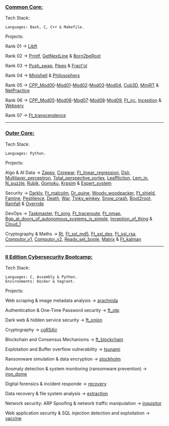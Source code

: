 ### [Common Core:](https://github.com/bavba/42_School/tree/main/Common_Core/)

Tech Stack:
	
	Languages: Bash, C, C++ & Makefile.

Projects:

Rank 01 -> [Libft](https://github.com/bavba/42_School/tree/main/Common_Core/Rank_01/Libft)

Rank 02 -> [Printf](https://github.com/bavba/42_School/tree/main/Common_Core/Rank_02/Printf), [GetNextLine](https://github.com/bavba/42_School/tree/main/Common_Core/Rank_02/GetNextLine) & [Born2beRoot](https://github.com/bavba/42_School/tree/main/Common_Core/Rank_02/Born2beRoot)

Rank 03 -> [Push_swap](https://github.com/bavba/42_School/tree/main/Common_Core/Rank_03/Push_swap), [Pipex](https://github.com/bavba/42_School/tree/main/Common_Core/Rank_03/Pipex) & [Fract'ol](https://github.com/bavba/42_School/tree/main/Common_Core/Rank_03/Fractol)

Rank 04 -> [Minishell](https://github.com/bavba/42_School/tree/main/Common_Core/Rank_04/Minishell) & [Philosophers](https://github.com/bavba/42_School/tree/main/Common_Core/Rank_04/Philosophers)

Rank 05 -> [CPP_Mod00](https://github.com/bavba/42_School/tree/main/Common_Core/Rank_05/CPP_Mod00)-[Mod01](https://github.com/bavba/42_School/tree/main/Common_Core/Rank_05/CPP_Mod01)-[Mod02](https://github.com/bavba/42_School/tree/main/Common_Core/Rank_05/CPP_Mod02)-[Mod03](https://github.com/bavba/42_School/tree/main/Common_Core/Rank_05/CPP_Mod03)-[Mod04](https://github.com/bavba/42_School/tree/main/Common_Core/Rank_05/CPP_Mod04), [Cub3D](https://github.com/bavba/42_School/tree/main/Common_Core/Rank_05/Cub3D), [MiniRT](https://github.com/bavba/42_School/tree/main/Common_Core/Rank_05/Cub3D) & [NetPractice](https://github.com/bavba/42_School/tree/main/Common_Core/Rank_05/NetPractice)

Rank 06 -> [CPP_Mod05](https://github.com/bavba/42_School/tree/main/Common_Core/Rank_06/CPP_Mod05)-[Mod06](https://github.com/bavba/42_School/tree/main/Common_Core/Rank_06/CPP_Mod06)-[Mod07](https://github.com/bavba/42_School/tree/main/Common_Core/Rank_06/CPP_Mod07)-[Mod08](https://github.com/bavba/42_School/tree/main/Common_Core/Rank_06/CPP_Mod08)-[Mod09](https://github.com/bavba/42_School/tree/main/Common_Core/Rank_06/CPP_mod09), [Ft_irc](https://github.com/bavba/42_School/tree/main/Common_Core/Rank_06/Ft_irc), [Inception](https://github.com/bavba/42_School/tree/main/Common_Core/Rank_06/Inception) & [Webserv](https://github.com/bavba/42_School/tree/main/Common_Core/Rank_06/Webserv) 

Rank 07 -> [Ft_transcendence](https://github.com/bavba/42_School/tree/main/Common_Core/Rank_07/Ft_transcendence)

___

### [Outer Core:](https://github.com/bavba/42_School/tree/main/Outer_Core/)

Tech Stack:
	
	Languages: Python.

Projects:

Algo & AI Data -> [Zappy](https://github.com/bavba/42_School/tree/main/Outer_Core/Algo_and_AI_Data/Zappy), [Corewar](https://github.com/bavba/42_School/tree/main/Outer_Core/Algo_and_AI_Data/Corewar), [Ft_linear_regression](https://github.com/bavba/42_School/tree/main/Outer_Core/Algo_and_AI_Data/Ft_linear_regression), [Dslr](https://github.com/bavba/42_School/tree/main/Outer_core/Algo_and_AI_Data/Dslr), [Multilayer_perceptron](https://github.com/bavba/42_School/tree/main/Outer_core/Algo_and_AI_Data/Multilayer_perceptron), [Total_perspective_vortex](https://github.com/bavba/42_School/tree/main/Outer_core/Algo_and_AI_Data/Total_perspective_vortex), [Leaffliction](https://github.com/bavba/42_School/tree/main/Outer_core/Algo_and_AI_Data/Leaffliction), [Lem_in](https://github.com/bavba/42_School/tree/main/Outer_core/Algo_and_AI_Data/Lem_in), [N_puzzle](https://github.com/bavba/42_School/tree/main/Outer_core/Algo_and_AI_Data/N_puzzle), [Rubik](https://github.com/bavba/42_School/tree/main/Outer_core/Algo_and_AI_Data/Rubik), [Gomoku](https://github.com/bavba/42_School/tree/main/Outer_core/Algo_and_AI_Data/Gokmoku), [Krpsim](https://github.com/bavba/42_School/tree/main/Outer_core/Algo_and_AI_Data/Krpsim) & [Expert_system](https://github.com/bavba/42_School/tree/main/Outer_core/Algo_and_AI_Data/Expert_system)

Security -> [Darkly](https://github.com/bavba/42_School/tree/main/Outer_Core/Security/Darkly), [Ft_malcolm](https://github.com/bavba/42_School/tree/main/Outer_Core/Security/Ft_malcolm), [Dr_quine](https://github.com/bavba/42_School/tree/main/Outer_Core/Security/Dr_quine), [Woody_woodpacker](https://github.com/bavba/42_School/tree/main/Outer_Core/Security/Woody_woodpacker), [Ft_shield](https://github.com/bavba/42_School/tree/main/Outer_Core/Security/Ft_shield), [Famine](https://github.com/bavba/42_School/tree/main/Outer_Core/Security/Famine), [Pestilence](https://github.com/bavba/42_School/tree/main/Outer_Core/Security/Pestilence), [Death](https://github.com/bavba/42_School/tree/main/Outer_Core/Security/Death), [War](https://github.com/bavba/42_School/tree/main/Outer_Core/Security/War), [Tinky_winkey](https://github.com/bavba/42_School/tree/main/Outer_Core/Security/Tinky_winkey), [Snow_crash](https://github.com/bavba/42_School/tree/main/Outer_Core/Security/Snow_crash), [Boot2root](https://github.com/bavba/42_School/tree/main/Outer_Core/Security/Boot2root), [Rainfall](https://github.com/bavba/42_School/tree/main/Outer_Core/Security/Rainfall) & [Override](https://github.com/bavba/42_School/tree/main/Outer_Core/Security/Override)

DevOps -> [Taskmaster](https://github.com/bavba/42_School/tree/main/Outer_Core/Devops/Taskmaster), [Ft_ping](https://github.com/bavba/42_School/tree/main/Outer_Core/Devops/Ft_ping), [Ft_traceroute](https://github.com/bavba/42_School/tree/main/Outer_Core/Devops/Ft_traceroute), [Ft_nmap](https://github.com/bavba/42_School/tree/main/Outer_Core/Devops/Ft_nmap), [Bgp_at_doors_of_autonomous_systems_is_simple](https://github.com/bavba/42_School/tree/main/Outer_Core/Devops/Bgp_at_doors_of_autonomous_systems_is_simple), [Inception_of_thing](https://github.com/bavba/42_School/tree/main/Outer_Core/Devops/Inception_of_things) & [Cloud_1](https://github.com/bavba/42_School/tree/main/Outer_Core/Devops/Cloud_1)

Cryptography & Maths -> [Rt](https://github.com/bavba/42_School/tree/main/Outer_Core/Cryptography_and_Maths/Rt), [Ft_ssl_md5](https://github.com/bavba/42_School/tree/main/Outer_Core/Cryptography_and_Maths/Ft_ssl_md5), [Ft_ssl_des](https://github.com/bavba/42_School/tree/main/Outer_Core/Cryptography_and_Maths/Ft_ssl_des), [Ft_ssl_rsa](https://github.com/bavba/42_School/tree/main/Outer_Core/Cryptography_and_Maths/Ft_ssl_rsa), [Computor_v1](https://github.com/bavba/42_School/tree/main/Outer_Core/Cryptography_and_Maths/Computor_v1), [Computor_v2](https://github.com/bavba/42_School/tree/main/Outer_Core/Cryptography_and_Maths/Computor_v2), [Ready_set_boole](https://github.com/bavba/42_School/tree/main/Outer_Core/Cryptography_and_Maths/Ready_set_boole), [Matrix](https://github.com/bavba/42_School/tree/main/Outer_Core/Cryptography_and_Maths/Matrix) & [Ft_kalman](https://github.com/bavba/42_School/tree/main/Outer_Core/Cryptography_and_Maths/Ft_Kalman)
___

### [II Edition Cybersecurity Bootcamp:](https://github.com/bavba/42_School/tree/main/Cybersecurity_bootcamp)

Tech Stack:
	
	Languages: C, Assembly & Python.
	Environments: Docker & Vagrant.

Projects:

Web scraping & image metadata analysis -> [arachnida](https://github.com/bavba/42_School/tree/main/Cybersecurity_bootcamp/arachnida)

Authentication & One-Time Password security -> [ft_otp](https://github.com/bavba/42_School/tree/main/Cybersecurity_bootcamp/ft_otp)

Dark web & hidden service security -> [ft_onion](https://github.com/bavba/42_School/tree/main/Cybersecurity_bootcamp/ft_onion) 

Cryptography -> [coRSAir](https://github.com/bavba/42_School/tree/main/Cybersecurity_bootcamp/coRSAir)

Blockchain and Consensus Mechanisms -> [ft_blockchain](https://github.com/bavba/42_School/tree/main/Cybersecurity_bootcamp/ft_blockchain)

Explotation and Buffer overflow vulnerability -> [tsunami](https://github.com/bavba/42_School/tree/main/Cybersecurity_bootcamp/tsunami)

Ransomware simulation & data encryption -> [stockholm](https://github.com/bavba/42_School/tree/main/Cybersecurity_bootcamp/stockholm)

Anomaly detection & system monitoring (ransomware prevention) -> [iron_dome](https://github.com/bavba/42_School/tree/main/Cybersecurity_bootcamp/iron_dome)

Digital forensics & incident responde -> [recovery](https://github.com/bavba/42_School/tree/main/Cybersecurity_bootcamp/recovery)

Data recovery & file system analysis -> [extraction](https://github.com/bavba/42_School/tree/main/Cybersecurity_bootcamp/extraction)

Network security: ARP Spoofing & network traffic manipulation -> [inquisitor](https://github.com/bavba/42_School/tree/main/Cybersecurity_bootcamp/inquisitor)

Web application security & SQL injection detection and exploitation -> [vaccine](https://github.com/bavba/42_School/tree/main/Cybersecurity_bootcamp/vaccine)
